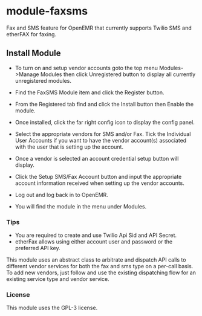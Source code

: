 # module-faxsms
Fax and SMS feature for OpenEMR that currently supports Twilio SMS and etherFAX for faxing.
## Install Module

- To turn on and setup vendor accounts goto the top menu Modules->Manage Modules then click Unregistered button to display all currently unregistered modules. 
- Find the FaxSMS Module item and click the Register button.
- From the Registered tab find and click the Install button then Enable the module.
- Once installed, click the far right config icon to display the config panel.
- Select the appropriate vendors for SMS and/or Fax. Tick the Individual User Accounts if you want to have the vendor account(s) associated with the user that is setting up the account.
- Once a vendor is selected an account credential setup button will display.
- Click the Setup SMS/Fax Account button and input the appropriate account information received when setting up the vendor accounts.
- Log out and log back in to OpenEMR.

- You will find the module in the menu under Modules.
### Tips
- You are required to create and use Twilio Api Sid and API Secret.
- etherFax allows using either account user and password or the preferred API key.


 This module uses an abstract class to arbitrate and dispatch
 API calls to different vendor services for both the fax and sms type on a per-call basis.
 To add new vendors, just follow and use the existing dispatching flow
 for an existing service type and vendor service.


### License
This module uses the GPL-3 license.
